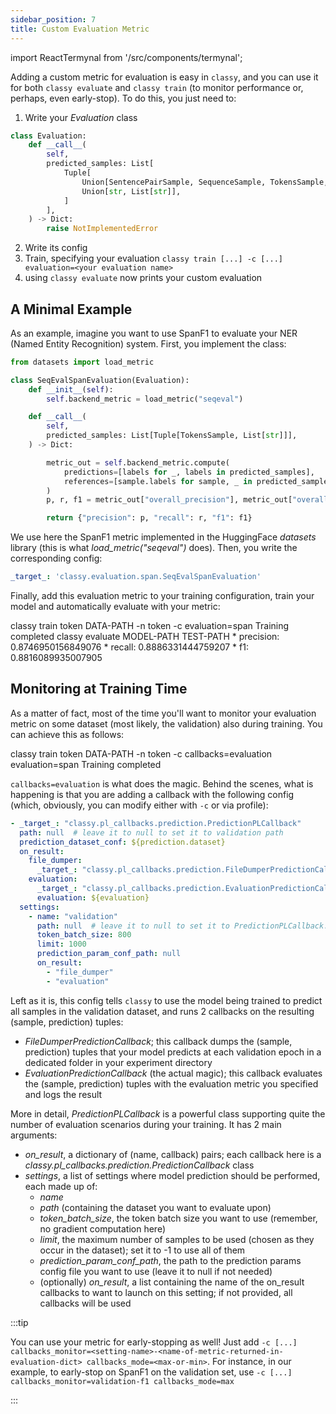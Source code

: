 ```yaml
---
sidebar_position: 7
title: Custom Evaluation Metric
---
```


import ReactTermynal from '/src/components/termynal';

Adding a custom metric for evaluation is easy in `classy`, and you can use it for both `classy evaluate` and 
`classy train` (to monitor performance or, perhaps, even early-stop). To do this, you just need to:

1. Write your *Evaluation* class

```python
class Evaluation:
    def __call__(
        self,
        predicted_samples: List[
            Tuple[
                Union[SentencePairSample, SequenceSample, TokensSample, QASample, GenerationSample],
                Union[str, List[str]],
            ]
        ],
    ) -> Dict:
        raise NotImplementedError
```

2. Write its config
3. Train, specifying your evaluation `classy train [...] -c [...] evaluation=<your evaluation name>`
4. using `classy evaluate` now prints your custom evaluation

## A Minimal Example

As an example, imagine you want to use SpanF1 to evaluate your NER (Named Entity Recognition) system. First, you implement
the class:
```python title="classy/evaluation/span.py"
from datasets import load_metric

class SeqEvalSpanEvaluation(Evaluation):
    def __init__(self):
        self.backend_metric = load_metric("seqeval")

    def __call__(
        self,
        predicted_samples: List[Tuple[TokensSample, List[str]]],
    ) -> Dict:

        metric_out = self.backend_metric.compute(
            predictions=[labels for _, labels in predicted_samples],
            references=[sample.labels for sample, _ in predicted_samples],
        )
        p, r, f1 = metric_out["overall_precision"], metric_out["overall_recall"], metric_out["overall_f1"]

        return {"precision": p, "recall": r, "f1": f1}
```
We use here the SpanF1 metric implemented in the HuggingFace *datasets* library (this is what *load_metric("seqeval")* 
does). Then, you write the corresponding config:
```yaml title="configurations/evaluation/span.yaml"
_target_: 'classy.evaluation.span.SeqEvalSpanEvaluation'
```

Finally, add this evaluation metric to your training configuration, train your model and automatically evaluate with
your metric:

<ReactTermynal>
  <span data-ty="input">classy train token DATA-PATH -n token -c evaluation=span</span>
  <span data-ty="progress"></span>
  <span data-ty>Training completed</span>
  <span data-ty="input">classy evaluate MODEL-PATH TEST-PATH</span>
  <span data-ty="progress"></span>
  <span data-ty>* precision: 0.8746950156849076</span>
  <span data-ty>* recall: 0.8886331444759207</span>
  <span data-ty>* f1: 0.8816089935007905</span>
</ReactTermynal>


## Monitoring at Training Time

As a matter of fact, most of the time you'll want to monitor your evaluation metric on some dataset (most likely, the validation)
also during training. You can achieve this as follows:

<ReactTermynal>
  <span data-ty="input">classy train token DATA-PATH -n token -c callbacks=evaluation evaluation=span</span>
  <span data-ty="progress"></span>
  <span data-ty>Training completed</span>
</ReactTermynal>
<p></p>

`callbacks=evaluation` is what does the magic. Behind the scenes, what is happening is that you are adding a callback
with the following config (which, obviously, you can modify either with `-c` or via profile):
```yaml title="configurations/callbacks/evaluation.yaml"
- _target_: "classy.pl_callbacks.prediction.PredictionPLCallback"
  path: null  # leave it to null to set it to validation path
  prediction_dataset_conf: ${prediction.dataset}
  on_result:
    file_dumper:
      _target_: "classy.pl_callbacks.prediction.FileDumperPredictionCallback"
    evaluation:
      _target_: "classy.pl_callbacks.prediction.EvaluationPredictionCallback"
      evaluation: ${evaluation}
  settings:
    - name: "validation"
      path: null  # leave it to null to set it to PredictionPLCallback.path
      token_batch_size: 800
      limit: 1000
      prediction_param_conf_path: null
      on_result:
        - "file_dumper"
        - "evaluation"
```
Left as it is, this config tells `classy` to use the model being trained to predict all samples in the validation dataset,
and runs 2 callbacks on the resulting (sample, prediction) tuples:
* *FileDumperPredictionCallback*; this callback dumps the (sample, prediction) tuples that your model predicts at each
validation epoch in a dedicated folder in your experiment directory
* *EvaluationPredictionCallback* (the actual magic); this callback evaluates the (sample, prediction) tuples with the
evaluation metric you specified and logs the result

More in detail, *PredictionPLCallback* is a powerful class supporting quite the number of evaluation scenarios during
your training. It has 2 main arguments:
* *on_result*, a dictionary of (name, callback) pairs; each callback here is a *classy.pl_callbacks.prediction.PredictionCallback* class
* *settings*, a list of settings where model prediction should be performed, each made up of:
  * *name*
  * *path* (containing the dataset you want to evaluate upon)
  * *token_batch_size*, the token batch size you want to use (remember, no gradient computation here)
  * *limit*, the maximum number of samples to be used (chosen as they occur in the dataset); set it to -1 to use all of them
  * *prediction_param_conf_path*, the path to the prediction params config file you want to use (leave it to null if not needed)
  * (optionally) *on_result*, a list containing the name of the on_result callbacks to want to launch on this setting; if not
provided, all callbacks will be used

:::tip

You can use your metric for early-stopping as well! Just add 
`-c [...] callbacks_monitor=<setting-name>-<name-of-metric-returned-in-evaluation-dict> callbacks_mode=<max-or-min>`.
For instance, in our example, to early-stop on SpanF1 on the validation set, 
use `-c [...] callbacks_monitor=validation-f1 callbacks_mode=max`

:::

